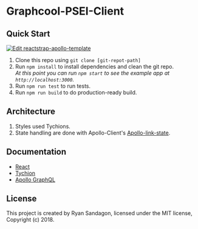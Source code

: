 # Graphcool-PSEI-Client

## Quick Start

[![Edit reactstrap-apollo-template](https://codesandbox.io/static/img/play-codesandbox.svg)](https://codesandbox.io/s/github/rsandagon/graphcool-psei-client/tree/master/)

1. Clone this repo using `git clone [git-repot-path]`
1. Run `npm install` to install dependencies and clean the git repo.<br />
   *At this point you can run `npm start` to see the example app at `http://localhost:3000`.*
1. Run `npm run test` to run tests.
1. Run `npm run build` to do production-ready build.

## Architecture
1. Styles used Tychions.
1. State handling are done with Apollo-Client's [Apollo-link-state](https://github.com/apollographql/apollo-link-state).

## Documentation

- [React](https://facebook.github.io/react/)
- [Tychion](https://tachyons.io)
- [Apollo GraphQL](https://www.apollographql.com/)

## License

This project is created by Ryan Sandagon, licensed under the MIT license, Copyright (c) 2018. 